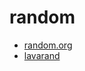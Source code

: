 # random

- [random.org](https://www.random.org/randomness)
- [lavarand](https://en.wikipedia.org/wiki/Lavarand)